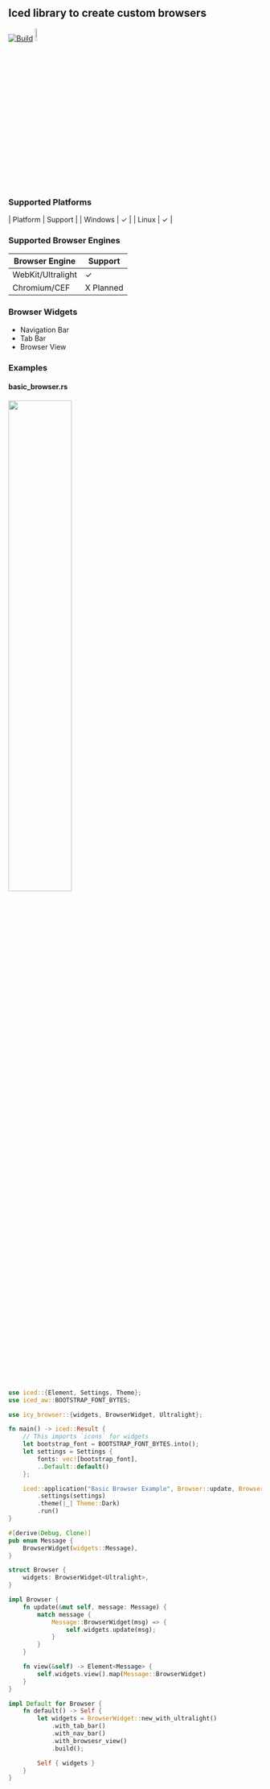 ## Iced library to create custom browsers

[![Build](https://github.com/LegitCamper/icy_browser/actions/workflows/ci.yml/badge.svg)](https://github.com/LegitCamper/icy_browser/actions/workflows/ci.yml)
<img src="https://raw.githubusercontent.com/gist/hecrj/ad7ecd38f6e47ff3688a38c79fd108f0/raw/74384875ecbad02ae2a926425e9bcafd0695bade/color.svg" width=8%>

### Supported Platforms
| Platform | Support               |
| Windows  | <span>&#10003;</span> |
| Linux    | <span>&#10003;</span> |


### Supported Browser Engines
| Browser Engine | Support      |
| ----------------- | --------- |
| WebKit/Ultralight | <span>&#10003;</span> |
| Chromium/CEF      | X Planned |


### Browser Widgets
- Navigation Bar
- Tab Bar
- Browser View

### Examples
#### basic_browser.rs
<img src="https://github.com/LegitCamper/rust-browser/blob/main/assets/basic_browser.png" width=50%>

``` Rust
use iced::{Element, Settings, Theme};
use iced_aw::BOOTSTRAP_FONT_BYTES;

use icy_browser::{widgets, BrowserWidget, Ultralight};

fn main() -> iced::Result {
    // This imports `icons` for widgets
    let bootstrap_font = BOOTSTRAP_FONT_BYTES.into();
    let settings = Settings {
        fonts: vec![bootstrap_font],
        ..Default::default()
    };

    iced::application("Basic Browser Example", Browser::update, Browser::view)
        .settings(settings)
        .theme(|_| Theme::Dark)
        .run()
}

#[derive(Debug, Clone)]
pub enum Message {
    BrowserWidget(widgets::Message),
}

struct Browser {
    widgets: BrowserWidget<Ultralight>,
}

impl Browser {
    fn update(&mut self, message: Message) {
        match message {
            Message::BrowserWidget(msg) => {
                self.widgets.update(msg);
            }
        }
    }

    fn view(&self) -> Element<Message> {
        self.widgets.view().map(Message::BrowserWidget)
    }
}

impl Default for Browser {
    fn default() -> Self {
        let widgets = BrowserWidget::new_with_ultralight()
            .with_tab_bar()
            .with_nav_bar()
            .with_browsesr_view()
            .build();

        Self { widgets }
    }
}
```
